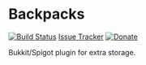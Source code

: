 # Backpacks
[![Build Status](https://github.com/DevRice/Backpacks/)]()
[Issue Tracker](https://github.com/DevRice/Backpacks/issues)
[![Donate](https://img.shields.io/badge/Donate-PayPal-green.svg)](https://www.paypal.com/cgi-bin/webscr?cmd=_donations&business=ZEBBF5UEEELZL&lc=US&item_name=Alex%20Nite&currency_code=USD&bn=PP%2dDonationsBF%3abtn_donateCC_LG%2egif%3aNonHosted)

Bukkit/Spigot plugin for extra storage.
